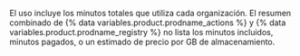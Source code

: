 El uso incluye los minutos totales que utiliza cada organización. El resumen combinado de {% data variables.product.prodname_actions %} y {% data variables.product.prodname_registry %} no lista los minutos incluidos, minutos pagados, o un estimado de precio por GB de almacenamiento.
